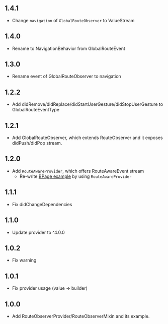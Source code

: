## 1.4.1

- Change `navigation` of `GlobalRouteObserver` to ValueStream

## 1.4.0

- Rename to NavigationBehavior from GlobalRouteEvent

## 1.3.0

- Rename event of GlobalRouteObserver to navigation 

## 1.2.2

- Add didRemove/didReplace/didStartUserGesture/didStopUserGesture to GlobalRouteEventType

## 1.2.1

- Add GlobalRouteObserver, which extends RouteObserver<ModalRoute> and it exposes didPush/didPop stream.

## 1.2.0

- Add `RouteAwareProvider`, which offers RouteAwareEvent stream
  - Re-write [BPage example](https://github.com/mono0926/route_observer_mixin/blob/master/example/lib/pages/b_page.dart) by using `RouteAwareProvider`

## 1.1.1

- Fix didChangeDependencies

## 1.1.0

- Update provider to ^4.0.0

## 1.0.2

- Fix warning

## 1.0.1

- Fix provider usage (value -> builder)

## 1.0.0

- Add RouteObserverProvider/RouteObserverMixin and its example.